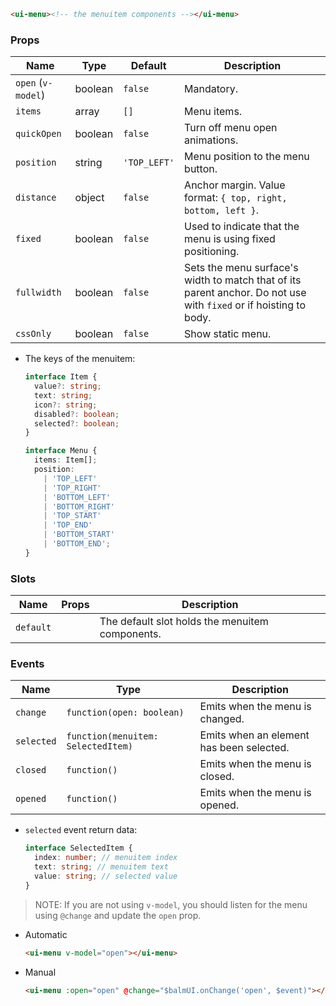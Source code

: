 ```html
<ui-menu><!-- the menuitem components --></ui-menu>
```

### Props

| Name               | Type    | Default      | Description                                                                                                       |
| ------------------ | ------- | ------------ | ----------------------------------------------------------------------------------------------------------------- |
| `open` (`v-model`) | boolean | `false`      | Mandatory.                                                                                                        |
| `items`            | array   | `[]`         | Menu items.                                                                                                       |
| `quickOpen`        | boolean | `false`      | Turn off menu open animations.                                                                                    |
| `position`         | string  | `'TOP_LEFT'` | Menu position to the menu button.                                                                                 |
| `distance`         | object  | `false`      | Anchor margin. Value format: `{ top, right, bottom, left }`.                                                      |
| `fixed`            | boolean | `false`      | Used to indicate that the menu is using fixed positioning.                                                        |
| `fullwidth`        | boolean | `false`      | Sets the menu surface's width to match that of its parent anchor. Do not use with `fixed` or if hoisting to body. |
| `cssOnly`          | boolean | `false`      | Show static menu.                                                                                                 |

- The keys of the menuitem:

  ```ts
  interface Item {
    value?: string;
    text: string;
    icon?: string;
    disabled?: boolean;
    selected?: boolean;
  }

  interface Menu {
    items: Item[];
    position:
      | 'TOP_LEFT'
      | 'TOP_RIGHT'
      | 'BOTTOM_LEFT'
      | 'BOTTOM_RIGHT'
      | 'TOP_START'
      | 'TOP_END'
      | 'BOTTOM_START'
      | 'BOTTOM_END';
  }
  ```

### Slots

| Name      | Props | Description                                     |
| --------- | ----- | ----------------------------------------------- |
| `default` |       | The default slot holds the menuitem components. |

### Events

| Name       | Type                               | Description                              |
| ---------- | ---------------------------------- | ---------------------------------------- |
| `change`   | `function(open: boolean)`          | Emits when the menu is changed.          |
| `selected` | `function(menuitem: SelectedItem)` | Emits when an element has been selected. |
| `closed`   | `function()`                       | Emits when the menu is closed.           |
| `opened`   | `function()`                       | Emits when the menu is opened.           |

- `selected` event return data:

  ```ts
  interface SelectedItem {
    index: number; // menuitem index
    text: string; // menuitem text
    value: string; // selected value
  }
  ```

> NOTE: If you are not using `v-model`, you should listen for the menu using `@change` and update the `open` prop.

- Automatic

  ```html
  <ui-menu v-model="open"></ui-menu>
  ```

- Manual

  ```html
  <ui-menu :open="open" @change="$balmUI.onChange('open', $event)"></ui-menu>
  ```
